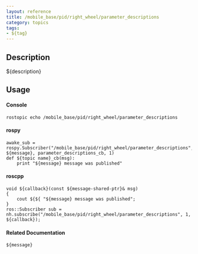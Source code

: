 ```yaml
---
layout: reference
title: /mobile_base/pid/right_wheel/parameter_descriptions
category: topics
tags: 
- ${tag}
---
```


## Description
${description}

## Usage
#### Console
```
rostopic echo /mobile_base/pid/right_wheel/parameter_descriptions
```

#### rospy
```
awake_sub = rospy.Subscriber("/mobile_base/pid/right_wheel/parameter_descriptions", ${message}, parameter_descriptions_cb, 1)
def ${topic name}_cb(msg):
    print "${message} message was published"
```

#### roscpp
```
void ${callback}(const ${message-shared-ptr}& msg)
{
    cout ${${ "${message} message was published";
}
ros::Subscriber sub = nh.subscribe("/mobile_base/pid/right_wheel/parameter_descriptions", 1, ${callback});
```

#### Related Documentation
``${message}``  